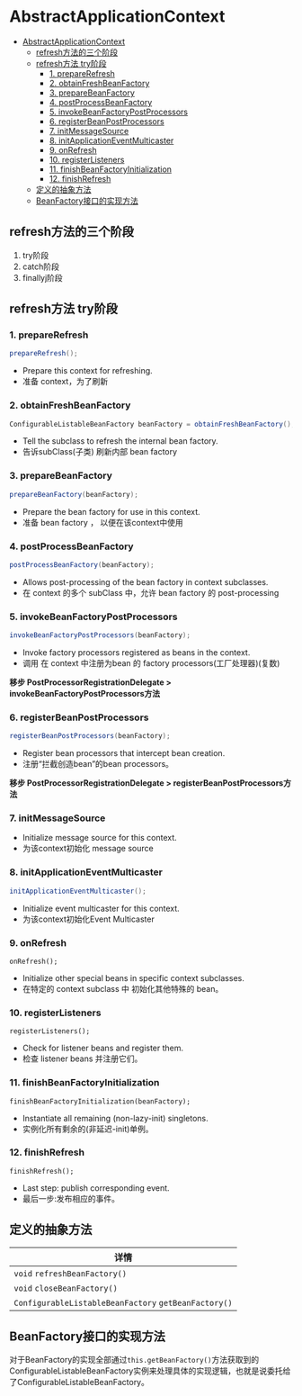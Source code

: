 # AbstractApplicationContext

<!-- TOC -->

- [AbstractApplicationContext](#abstractapplicationcontext)
  - [refresh方法的三个阶段](#refresh%E6%96%B9%E6%B3%95%E7%9A%84%E4%B8%89%E4%B8%AA%E9%98%B6%E6%AE%B5)
  - [refresh方法 try阶段](#refresh%E6%96%B9%E6%B3%95-try%E9%98%B6%E6%AE%B5)
    - [1. prepareRefresh](#1-preparerefresh)
    - [2. obtainFreshBeanFactory](#2-obtainfreshbeanfactory)
    - [3. prepareBeanFactory](#3-preparebeanfactory)
    - [4. postProcessBeanFactory](#4-postprocessbeanfactory)
    - [5. invokeBeanFactoryPostProcessors](#5-invokebeanfactorypostprocessors)
    - [6. registerBeanPostProcessors](#6-registerbeanpostprocessors)
    - [7. initMessageSource](#7-initmessagesource)
    - [8. initApplicationEventMulticaster](#8-initapplicationeventmulticaster)
    - [9. onRefresh](#9-onrefresh)
    - [10. registerListeners](#10-registerlisteners)
    - [11. finishBeanFactoryInitialization](#11-finishbeanfactoryinitialization)
    - [12. finishRefresh](#12-finishrefresh)
  - [定义的抽象方法](#%E5%AE%9A%E4%B9%89%E7%9A%84%E6%8A%BD%E8%B1%A1%E6%96%B9%E6%B3%95)
  - [BeanFactory接口的实现方法](#beanfactory%E6%8E%A5%E5%8F%A3%E7%9A%84%E5%AE%9E%E7%8E%B0%E6%96%B9%E6%B3%95)

<!-- /TOC -->


## refresh方法的三个阶段

1. try阶段
2. catch阶段
3. finallyj阶段

## refresh方法 try阶段

### 1. prepareRefresh

``` java
prepareRefresh();
```
- Prepare this context for refreshing.
- 准备 context，为了刷新

### 2. obtainFreshBeanFactory

``` java
ConfigurableListableBeanFactory beanFactory = obtainFreshBeanFactory();
```
- Tell the subclass to refresh the internal bean factory.
- 告诉subClass(子类) 刷新内部 bean factory

### 3. prepareBeanFactory

``` java
prepareBeanFactory(beanFactory);
```
- Prepare the bean factory for use in this context.
- 准备 bean factory ， 以便在该context中使用

### 4. postProcessBeanFactory

``` java
postProcessBeanFactory(beanFactory);
```
- Allows post-processing of the bean factory in context subclasses.
- 在 context 的多个 subClass 中，允许 bean factory 的 post-processing

### 5. invokeBeanFactoryPostProcessors

```java
invokeBeanFactoryPostProcessors(beanFactory);
```

- Invoke factory processors registered as beans in the context.
- 调用 在 context 中注册为bean 的 factory processors(工厂处理器)(复数) 


**移步 PostProcessorRegistrationDelegate > invokeBeanFactoryPostProcessors方法**

### 6. registerBeanPostProcessors

``` java 
registerBeanPostProcessors(beanFactory);
```
- Register bean processors that intercept bean creation.
- 注册“拦截创造bean”的bean processors。

**移步 PostProcessorRegistrationDelegate > registerBeanPostProcessors方法**

### 7. initMessageSource

- Initialize message source for this context.
- 为该context初始化 message source

### 8. initApplicationEventMulticaster

``` java 
initApplicationEventMulticaster();
```
- Initialize event multicaster for this context.
- 为该context初始化Event Multicaster

### 9. onRefresh

```
onRefresh();
```
- Initialize other special beans in specific context subclasses.
- 在特定的 context subclass 中 初始化其他特殊的 bean。

### 10. registerListeners

```
registerListeners();
```
- Check for listener beans and register them.
- 检查 listener beans 并注册它们。


### 11. finishBeanFactoryInitialization

```
finishBeanFactoryInitialization(beanFactory);
```
- Instantiate all remaining (non-lazy-init) singletons.
- 实例化所有剩余的(非延迟-init)单例。


### 12. finishRefresh

```
finishRefresh();
```
- Last step: publish corresponding event.
- 最后一步:发布相应的事件。

## 定义的抽象方法

| 详情  |
|---|
| `void` `refreshBeanFactory()`
| `void` `closeBeanFactory()`
| `ConfigurableListableBeanFactory` `getBeanFactory()`


## BeanFactory接口的实现方法

对于BeanFactory的实现全部通过`this.getBeanFactory()`方法获取到的ConfigurableListableBeanFactory实例来处理具体的实现逻辑，也就是说委托给了ConfigurableListableBeanFactory。